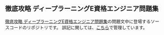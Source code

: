 ## 徹底攻略 ディープラーニングE資格エンジニア問題集

[徹底攻略 ディープラーニングE資格エンジニア問題集](https://book.impress.co.jp/books/1118101176)の問題文中に登場するソースコードのリポジトリです。
誤記に関しては、[こちら](https://book.impress.co.jp/books/1118101176)で管理しています。
